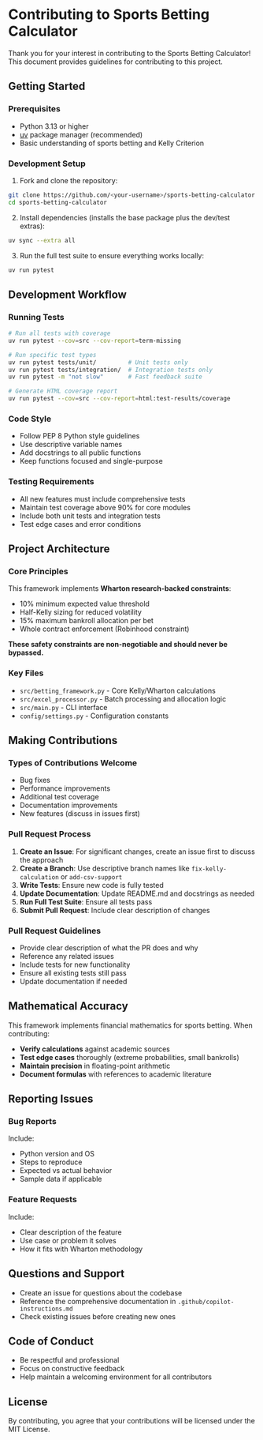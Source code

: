 # Contributing to Sports Betting Calculator

Thank you for your interest in contributing to the Sports Betting Calculator! This document provides guidelines for contributing to this project.

## Getting Started

### Prerequisites

- Python 3.13 or higher
- [uv](https://github.com/astral-sh/uv) package manager (recommended)
- Basic understanding of sports betting and Kelly Criterion

### Development Setup

1. Fork and clone the repository:

```bash
git clone https://github.com/<your-username>/sports-betting-calculator.git
cd sports-betting-calculator
```

2. Install dependencies (installs the base package plus the dev/test extras):

```bash
uv sync --extra all
```

3. Run the full test suite to ensure everything works locally:

```bash
uv run pytest
```

## Development Workflow

### Running Tests

```bash
# Run all tests with coverage
uv run pytest --cov=src --cov-report=term-missing

# Run specific test types
uv run pytest tests/unit/         # Unit tests only
uv run pytest tests/integration/  # Integration tests only
uv run pytest -m "not slow"       # Fast feedback suite

# Generate HTML coverage report
uv run pytest --cov=src --cov-report=html:test-results/coverage
```

### Code Style

- Follow PEP 8 Python style guidelines
- Use descriptive variable names
- Add docstrings to all public functions
- Keep functions focused and single-purpose

### Testing Requirements

- All new features must include comprehensive tests
- Maintain test coverage above 90% for core modules
- Include both unit tests and integration tests
- Test edge cases and error conditions

## Project Architecture

### Core Principles

This framework implements **Wharton research-backed constraints**:

- 10% minimum expected value threshold
- Half-Kelly sizing for reduced volatility
- 15% maximum bankroll allocation per bet
- Whole contract enforcement (Robinhood constraint)

**These safety constraints are non-negotiable and should never be bypassed.**

### Key Files

- `src/betting_framework.py` - Core Kelly/Wharton calculations
- `src/excel_processor.py` - Batch processing and allocation logic
- `src/main.py` - CLI interface
- `config/settings.py` - Configuration constants

## Making Contributions

### Types of Contributions Welcome

- Bug fixes
- Performance improvements
- Additional test coverage
- Documentation improvements
- New features (discuss in issues first)

### Pull Request Process

1. **Create an Issue**: For significant changes, create an issue first to discuss the approach
2. **Create a Branch**: Use descriptive branch names like `fix-kelly-calculation` or `add-csv-support`
3. **Write Tests**: Ensure new code is fully tested
4. **Update Documentation**: Update README.md and docstrings as needed
5. **Run Full Test Suite**: Ensure all tests pass
6. **Submit Pull Request**: Include clear description of changes

### Pull Request Guidelines

- Provide clear description of what the PR does and why
- Reference any related issues
- Include tests for new functionality
- Ensure all existing tests still pass
- Update documentation if needed

## Mathematical Accuracy

This framework implements financial mathematics for sports betting. When contributing:

- **Verify calculations** against academic sources
- **Test edge cases** thoroughly (extreme probabilities, small bankrolls)
- **Maintain precision** in floating-point arithmetic
- **Document formulas** with references to academic literature

## Reporting Issues

### Bug Reports

Include:

- Python version and OS
- Steps to reproduce
- Expected vs actual behavior
- Sample data if applicable

### Feature Requests

Include:

- Clear description of the feature
- Use case or problem it solves
- How it fits with Wharton methodology

## Questions and Support

- Create an issue for questions about the codebase
- Reference the comprehensive documentation in `.github/copilot-instructions.md`
- Check existing issues before creating new ones

## Code of Conduct

- Be respectful and professional
- Focus on constructive feedback
- Help maintain a welcoming environment for all contributors

## License

By contributing, you agree that your contributions will be licensed under the MIT License.
